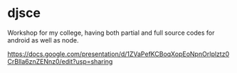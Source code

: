 # djsce
Workshop for my college, having both partial and full source codes for android as well as node.

https://docs.google.com/presentation/d/1ZVaPefKCBoqXopEoNpnOrIplztz0CrBlla6znZENnz0/edit?usp=sharing
